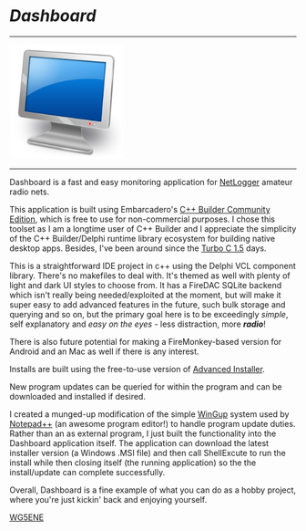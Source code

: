# *Dashboard*
---
<img src="Dashboard.png" alt="drawing" width="200"/>


---


Dashboard is a fast and easy monitoring application for [NetLogger](https://www.netlogger.org) amateur radio nets.

This application is built using Embarcadero's [C++ Builder Community Edition](https://www.embarcadero.com/products/cbuilder/starter/),
which is free to use for non-commercial purposes. I chose this toolset as I am a longtime user of C++ Builder and I appreciate the simplicity
of the C++ Builder/Delphi runtime library ecosystem for building native desktop apps.
Besides, I've been around since the [Turbo C 1.5](https://en.wikipedia.org/wiki/Borland_Turbo_C) days.

This is a straightforward IDE project in c++ using the Delphi VCL component library. There's no makefiles to deal with. It's themed as well with plenty of light and dark UI styles to choose from. It has a FireDAC SQLite backend which isn't really being needed/exploited at the moment, but will make it super easy to add advanced features in the future, such bulk storage and querying and so on, but the primary goal here is to be exceedingly *simple*, self explanatory and *easy on the eyes* - less distraction, more ***radio***! 

There is also future potential for making a FireMonkey-based version for Android and an Mac as well if there is any interest.

Installs are built using the free-to-use version of [Advanced Installer](https://www.advancedinstaller.com/).


New program updates can be queried for within the program and can be downloaded and installed if desired.

I created a munged-up modification of the simple [WinGup](https://wingup.org/) system used by [Notepad++](https://notepad-plus-plus.org/) (an awesome program editor!) to handle program update duties. Rather than an as external program, I just built the functionality into the Dashboard application itself. The application can download the latest installer version
(a Windows .MSI file) and then call ShellExcute to run the install while then closing itself (the running application) so the the install/update can complete successfully.

Overall, Dashboard is a fine example of what you can do as a hobby project, where you're just kickin' back and enjoying yourself.


[WG5ENE](https://qrz.com/db/wg5ene)


